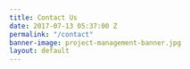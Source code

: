 ```yaml
---
title: Contact Us
date: 2017-07-13 05:37:00 Z
permalink: "/contact"
banner-image: project-management-banner.jpg
layout: default
---
```


